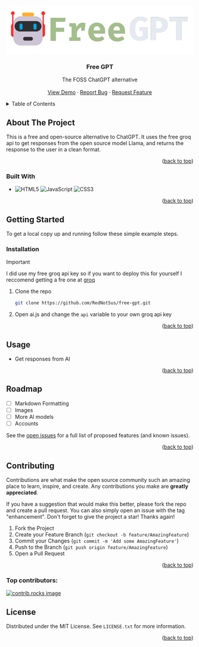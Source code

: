 <a id="readme-top"></a>

<!-- PROJECT LOGO -->
<br />
<div align="center">
  <a href="https://ai.ch3n.cc">
    <img src="https://raw.githubusercontent.com/RedNotSus/free-gpt/refs/heads/main/assets/banner.png" alt="Logo">
  </a>

<h3 align="center">Free GPT</h3>

  <p align="center">
    The FOSS ChatGPT alternative
    <br />
    <br />
    <a href="https://ai.ch3n.cc">View Demo</a>
    ·
    <a href="https://github.com/RedNotSus/free-gpt/issues">Report Bug</a>
    ·
    <a href="https://github.com/RedNotSusfree-gpt/issues">Request Feature</a>
  </p>
</div>

<!-- TABLE OF CONTENTS -->
<details>
  <summary>Table of Contents</summary>
  <ol>
    <li>
      <a href="#about-the-project">About The Project</a>
      <ul>
        <li><a href="#built-with">Built With</a></li>
      </ul>
    </li>
    <li>
      <a href="#getting-started">Getting Started</a>
      <ul>
        <li><a href="#prerequisites">Prerequisites</a></li>
        <li><a href="#installation">Installation</a></li>
      </ul>
    </li>
    <li><a href="#usage">Usage</a></li>
    <li><a href="#roadmap">Roadmap</a></li>
    <li><a href="#contributing">Contributing</a></li>
    <li><a href="#license">License</a></li>
    <li><a href="#contact">Contact</a></li>
    <li><a href="#acknowledgments">Acknowledgments</a></li>
  </ol>
</details>

<!-- ABOUT THE PROJECT -->

## About The Project

This is a free and open-source alternative to ChatGPT. It uses the free groq api to get responses from the open source model Llama, and returns the response to the user in a clean format.

<p align="right">(<a href="#readme-top">back to top</a>)</p>

### Built With

- ![HTML5](https://img.shields.io/badge/html5-%23E34F26.svg?style=for-the-badge&logo=html5&logoColor=white)
  ![JavaScript](https://img.shields.io/badge/javascript-%23323330.svg?style=for-the-badge&logo=javascript&logoColor=%23F7DF1E) ![CSS3](https://img.shields.io/badge/css3-%231572B6.svg?style=for-the-badge&logo=css3&logoColor=white)

<p align="right">(<a href="#readme-top">back to top</a>)</p>

<!-- GETTING STARTED -->

## Getting Started

To get a local copy up and running follow these simple example steps.

### Installation

> [!IMPORTANT]
> I did use my free groq api key so if you want to deploy this for yourself I reccomend getting a fre one at [groq](https://groq.dev)

1. Clone the repo
   ```sh
   git clone https://github.com/RedNotSus/free-gpt.git
   ```
2. Open ai.js and change the `api` variable to your own groq api key

<p align="right">(<a href="#readme-top">back to top</a>)</p>

<!-- USAGE EXAMPLES -->

## Usage

- Get responses from AI

<p align="right">(<a href="#readme-top">back to top</a>)</p>

<!-- ROADMAP -->

## Roadmap

- [ ] Markdown Formatting
- [ ] Images
- [ ] More AI models
- [ ] Accounts

See the [open issues](https://github.com/github_username/repo_name/issues) for a full list of proposed features (and known issues).

<p align="right">(<a href="#readme-top">back to top</a>)</p>

<!-- CONTRIBUTING -->

## Contributing

Contributions are what make the open source community such an amazing place to learn, inspire, and create. Any contributions you make are **greatly appreciated**.

If you have a suggestion that would make this better, please fork the repo and create a pull request. You can also simply open an issue with the tag "enhancement".
Don't forget to give the project a star! Thanks again!

1. Fork the Project
2. Create your Feature Branch (`git checkout -b feature/AmazingFeature`)
3. Commit your Changes (`git commit -m 'Add some AmazingFeature'`)
4. Push to the Branch (`git push origin feature/AmazingFeature`)
5. Open a Pull Request

<p align="right">(<a href="#readme-top">back to top</a>)</p>

### Top contributors:

<a href="https://github.com/rednotsus/free-gpt/graphs/contributors">
  <img src="https://contrib.rocks/image?repo=rednotsus/free-gpt" alt="contrib.rocks image" />
</a>

<!-- LICENSE -->

## License

Distributed under the MIT License. See `LICENSE.txt` for more information.

<p align="right">(<a href="#readme-top">back to top</a>)</p>
